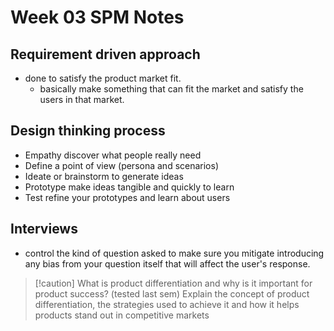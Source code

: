 # Week 03 SPM Notes

## Requirement driven approach

- done to satisfy the product market fit.
    - basically make something that can fit the market and satisfy the users in that market.

## Design thinking process

- Empathy discover what people really need
- Define a point of view (persona and scenarios)
- Ideate or brainstorm to generate ideas
- Prototype make ideas tangible and quickly to learn
- Test refine your prototypes and learn about users

## Interviews

- control the kind of question asked to make sure you mitigate introducing any bias from your question itself that will affect the user's response.

>[!caution] What is product differentiation and why is it important for product success? (tested last sem)
> Explain the concept of product differentiation, the strategies used to achieve it and how it helps products stand out in competitive markets
